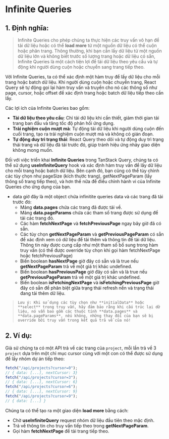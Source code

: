 # Infinite Queries

## 1. Định nghĩa:

> Infinite Queries cho phép chúng ta thực hiện các truy vấn vô hạn để tải dữ liệu hoặc có thể **load more** từ một nguồn dữ liệu có thể cuộn hoặc phân trang. Thông thường, khi bạn cần lấy dữ liệu từ một nguồn dữ liệu lớn và không biết trước số lượng trang hoặc dữ liệu có sẵn, Infinite Queries là một cách tiện lợi để tải dữ liệu theo yêu cầu và tự động khi người dùng cuộn hoặc chuyển sang trang tiếp theo.

Với Infinite Queries, ta có thể xác định một hàm truy để lấy dữ liệu cho mỗi trang hoặc batch dữ liệu. Khi người dùng cuộn hoặc chuyển trang, React Query sẽ tự động gọi lại hàm truy vấn và truyền cho nó các thông số như page, cursor, hoặc offset để xác định trang hoặc batch dữ liệu tiếp theo cần lấy.

Các lợi ích của Infinite Queries bao gồm:

- **Tải dữ liệu theo yêu cầu**: Chỉ tải dữ liệu khi cần thiết, giảm thời gian tải trang ban đầu và tăng tốc độ phản hồi ứng dụng.
- **Trải nghiệm cuộn mượt mà**: Tự động tải dữ liệu khi người dùng cuộn đến cuối trang, tạo ra trải nghiệm cuộn mượt mà và không có gián đoạn.
- **Tự động duy trì trạng thái**: React Query theo dõi và tự động duy trì trạng thái trang và dữ liệu đã tải trước đó, giúp tránh hiệu ứng nhảy giao diện không mong muốn.

Đối với việc triển khai **Infinite Queries** trong TanStack Query, chúng ta có thể sử dụng **useInfiniteQuery** hook và xác định hàm truy vấn để lấy dữ liệu cho mỗi trang hoặc batch dữ liệu. Bên cạnh đó, bạn cũng có thể tùy chỉnh các tùy chọn như pageSize (kích thước trang), getNextPageParam (lấy thông số trang tiếp theo), và hơn thế nữa để điều chỉnh hành vi của Infinite Queries cho ứng dụng của bạn.

- data giờ đây là một object chứa infinitite queries data và các trang đã tải trước đó:
  - Mảng **data.pages** chứa các trang đã được tải về.
  - Mảng **data.pageParams** chứa các tham số trang được sử dụng để tải các trang đó.
  - Các hàm **fetchNextPage** và **fetchPreviousPage** ngay bây giờ đã có sẵn.
  - Các tùy chọn **getNextPageParam** và **getPreviousPageParam** có sẵn để xác định xem có dữ liệu để tải thêm và thông tin để tải dữ liệu. Thông tin này được cung cấp như một tham số bổ sung trong hàm truy vấn (có thể được override tùy chọn khi gọi hàm fetchNextPage hoặc fetchPreviousPage)
  - Biến boolean **hasNextPage** giờ đây có sẵn và là true nếu **getNextPageParam** trả về một giá trị khác undefined.
  - Biến boolean **hasPreviousPage** giờ đây có sẵn và là true nếu **getPreviousPageParam** trả về một giá trị khác undefined.
  - Biến boolean **isFetchingNextPage** và **isFetchingPreviousPage** giờ đây có sẵn để phân biệt giữa trạng thái refresh nền và trạng thái đang tải thêm dữ liệu.

> `Lưu ý: Khi sử dụng các tùy chọn như **initialData** hoặc **select** trong truy vấn, hãy đảm bảo rằng khi cấu trúc lại dữ liệu, nó vẫn bao gồm các thuộc tính **data.pages** và **data.pageParams**, nếu không, những thay đổi của bạn sẽ bị override bởi truy vấn trong kết quả trả về của nó!`

## 2. Ví dụ:

Giả sử chúng ta có một API trả về các trang của `project`, mỗi lần trả về 3 `project` dựa trên một chỉ mục cursor cùng với một con có thể được sử dụng để lấy nhóm dự án tiếp theo:

```typescript
fetch("/api/projects?cursor=0");
// { data: [...], nextCursor: 3}
fetch("/api/projects?cursor=3");
// { data: [...], nextCursor: 6}
fetch("/api/projects?cursor=6");
// { data: [...], nextCursor: 9}
fetch("/api/projects?cursor=9");
// { data: [...] }
```

Chúng ta có thể tạo ra một giao diện **load more** bằng cách:

- Chờ **useInfiniteQuery** request nhóm dữ liệu đầu tiên theo mặc định.
- Trả về thông tin cho truy vấn tiếp theo trong **getNextPageParam**.
- Gọi hàm **fetchNextPage** để tải trang tiếp theo.
